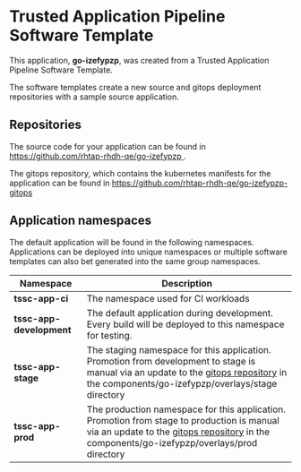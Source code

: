 # Trusted Application Pipeline Software Template

This application, **go-izefypzp**, was created from a Trusted Application Pipeline Software Template.

The software templates create a new source and gitops deployment repositories with a sample source application. 

## Repositories

The source code for your application can be found in [https://github.com/rhtap-rhdh-qe/go-izefypzp ](https://github.com/rhtap-rhdh-qe/go-izefypzp ).
 
The gitops repository, which contains the kubernetes manifests for the application can be found in 
[https://github.com/rhtap-rhdh-qe/go-izefypzp-gitops ](https://github.com/rhtap-rhdh-qe/go-izefypzp-gitops ) 

## Application namespaces 

The default application will be found in the following namespaces. Applications can be deployed into unique namespaces or multiple software templates can also bet generated into the same group namespaces.  

|  Namespace   |  Description   |  
| -------- | -------- |
| **tssc-app-ci** | The namespace used for CI workloads |
| **tssc-app-development** | The default application during development. Every build will be deployed to this namespace for testing. |
| **tssc-app-stage** | The staging namespace for this application. Promotion from development to stage is manual via an update to the [gitops repository](https://github.com/rhtap-rhdh-qe/go-izefypzp-gitops ) in the components/go-izefypzp/overlays/stage directory |
| **tssc-app-prod** | The production namespace for this application. Promotion from stage to production is manual via an update to the [gitops repository](https://github.com/rhtap-rhdh-qe/go-izefypzp-gitops ) in the components/go-izefypzp/overlays/prod directory |